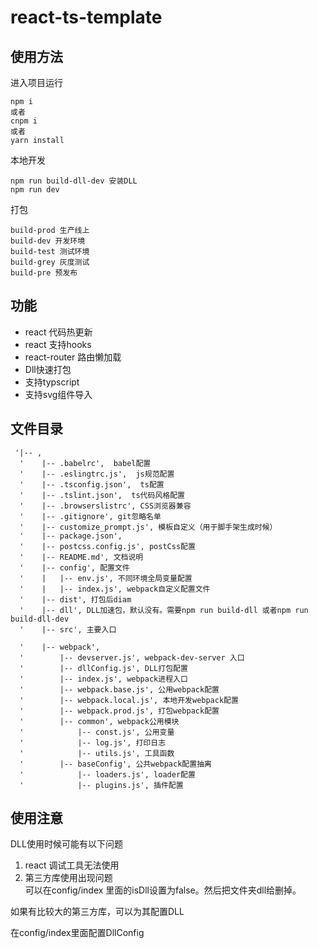# react-ts-template
## 使用方法
进入项目运行
```
npm i
或者
cnpm i
或者
yarn install
```

本地开发
```
npm run build-dll-dev 安装DLL
npm run dev
```
打包
```
build-prod 生产线上
build-dev 开发环境
build-test 测试环境
build-grey 灰度测试
build-pre 预发布
```
## 功能
- react 代码热更新
- react 支持hooks
- react-router 路由懒加载
- Dll快速打包
- 支持typscript
- 支持svg组件导入
## 文件目录
```
 '|-- ,
  '    |-- .babelrc',  babel配置
  '    |-- .eslingtrc.js',  js规范配置
  '    |-- .tsconfig.json',  ts配置
  '    |-- .tslint.json',  ts代码风格配置
  '    |-- .browserslistrc', CSS浏览器兼容
  '    |-- .gitignore', git忽略名单
  '    |-- customize_prompt.js', 模板自定义（用于脚手架生成时候）
  '    |-- package.json', 
  '    |-- postcss.config.js', postCss配置
  '    |-- README.md', 文档说明
  '    |-- config', 配置文件
  '    |   |-- env.js', 不同环境全局变量配置
  '    |   |-- index.js', webpack自定义配置文件
  '    |-- dist', 打包后diam
  '    |-- dll', DLL加速包，默认没有。需要npm run build-dll 或者npm run build-dll-dev
  '    |-- src', 主要入口

  '    |-- webpack',
  '        |-- devserver.js', webpack-dev-server 入口
  '        |-- dllConfig.js', DLL打包配置
  '        |-- index.js', webpack进程入口
  '        |-- webpack.base.js', 公用webpack配置
  '        |-- webpack.local.js', 本地开发webpack配置
  '        |-- webpack.prod.js', 打包webpack配置
  '        |-- common', webpack公用模块
  '            |-- const.js', 公用变量
  '            |-- log.js', 打印日志
  '            |-- utils.js', 工具函数
  '        |-- baseConfig', 公共webpack配置抽离
  '            |-- loaders.js', loader配置
  '            |-- plugins.js', 插件配置
```


## 使用注意
DLL使用时候可能有以下问题
1. react 调试工具无法使用
2. 第三方库使用出现问题  
可以在config/index 里面的isDll设置为false。然后把文件夹dll给删掉。

如果有比较大的第三方库，可以为其配置DLL

在config/index里面配置DllConfig



